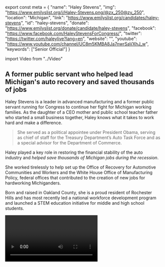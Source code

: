 export const meta = {
  "name": "Haley Stevens",
  "img": "https://www.emilyslist.org/i/Haley-Stevens.png/@zx_250@zy_250",
  "location": "Michigan",
  "link": "https://www.emilyslist.org/candidates/haley-stevens",
  "id": "haley-stevens",
  "donate": "https://www.emilyslist.org/donate/candidate/haley-stevens",
  "facebook": "https://www.facebook.com/HaleyStevensForCongress/",
  "twitter": "https://twitter.com/haleylive?lang=en",
  "website": "",
  "youtube": "https://www.youtube.com/channel/UC8m5KMBA8Ja7nwrSaVXhJ_w",
  "keywords": ["Senior Official"]
}

import Video from "../Video"

## A former public servant who helped lead Michigan's auto recovery and saved thousands of jobs

Haley Stevens is a leader in advanced manufacturing and a former public servant running for Congress to continue her fight for Michigan working families. As the daughter of a CEO mother and public school teacher father who started a small business together, Haley knows what it takes to work hard and make a difference.

> She served as a political appointee under President Obama, serving as chief of staff for the Treasury Department’s Auto Task Force and as a special advisor for the Department of Commerce. 

Haley played a key role in restoring the financial stability of the auto industry and _helped save thousands of Michigan jobs during the recession_.

She worked tirelessly to help set up the Office of Recovery for Automotive Communities and Workers and the White House Office of Manufacturing Policy, federal offices that contributed to the creation of new jobs for hardworking Michiganders.

Born and raised in Oakland County, she is a proud resident of Rochester Hills and has most recently led a national workforce development program and launched a STEM education initiative for middle and high school students.

<Video id="sgYMShUQE9A" />

## A leader dedicated to creating Great Lake State jobs

Haley is running to expand economic opportunity for all Michiganders and fighting to create good-paying jobs that will help Southeastern Michigan communities thrive. As chief of staff to President Obama’s auto rescue, she helped save thousands of jobs and strengthened Michigan’s advanced manufacturing economy. Haley has worked to create advanced manufacturing job opportunities in southeastern Michigan, and she created the country’s first online certification program for digital manufacturing. She has a proven record of fiercely defending and expanding Michiganders’ economic opportunities, and when elected she will champion policies that create more good-paying jobs. Haley is a powerful advocate for expanding access to quality health care at a time when Republicans are desperate to undo the progress we have worked so hard to make. “Health care is a right,” she has said, and she is a pro-choice champion. When elected, Haley will fight tirelessly to defend our progress and to lead the Great Lakes State forward for all Michiganders.

## An opportunity to flip an open seat from red to blue

Haley is running in Michigan’s 11th Congressional District for a seat left open by retiring Republican incumbent David Trott, whose reliable vote for the GOP's disastrous agenda has hurt the working families he was elected to serve. Our path to taking back the House runs right through this toss-up district where Donald Trump narrowly won in 2016, and Haley has what it takes to win. She faces Republican nominee Lena Epstein, an enthusiastic Trump supporter who helped engineer his 2016 upset in Michigan, and Haley is holding her accountable for the GOP’s record of failing Michigan working families. The contrast is stark and the choice is clear, but Epstein’s allies will do everything they can to keep this seat — and Congress — under Republican control. Let’s show Haley the full support of the EMILY’s List community and help elect this champion for Michigan working families to Congress, and let’s take back the House.
